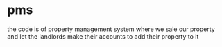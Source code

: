 # pms
the code is of property management system where we sale our property and let the landlords make their accounts to add their property to it
